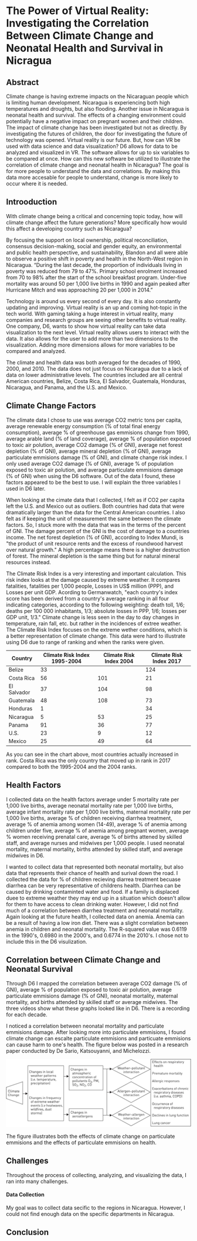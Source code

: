 # The Power of Virtual Reality: Investigating the Correlation Between Climate Change and Neonatal Health and Survival in Nicragua
## Abstract
Climate change is having extreme impacts on the Nicaraguan people which is limiting human development. Nicaragua is experiencing both high temperatures and droughts, but also flooding. Another issue in Nicaragua is neonatal health and survival. The effects of a changing environment could potentially have a negative impact on pregnant women and their children. The impact of climate change has been investigated but not as directly. By investigating the futures of children, the door for investigating the future of technology was opened. Virtual reality is our future. But, how can VR be used with data science and data visualization? D6 allows for data to be analyzed and visualized in VR. The software allows for up to six variables to be compared at once. How can this new software be utilized to illustrate the correlation of climate change and neonatal health in Nicaragua? The goal is for more people to understand the data and correlations. By making this data more accesable for people to understand, change is more likely to occur where it is needed.

## Introoduction
With climate change being a critical and concerning topic today, how will climate change affect the future generations? More specifically how would this affect a developing country such as Nicaragua?

By focusing the support on local ownership, political reconciliation, consensus decision-making, social and gender equity, an environmental and public health perspective, and sustainability, Blandon and all were able to observe a positive shift in poverty and health in the North-West region in Nicaragua. “During the last decade, the proportion of individuals living in poverty was reduced from 79 to 47%. Primary school enrolment increased from 70 to 98% after the start of the school breakfast program. Under-five mortality was around 50 per 1,000 live births in 1990 and again peaked after Hurricane Mitch and was approaching 20 per 1,000 in 2014.” 

Technology is around us every second of every day. It is also constantly updating and improving. Virtual reality is an up and coming hot-topic in the tech world. With gaming taking a huge interest in virtual reality, many companies and research groups are seeing other benefits to virtual reality. One company, D6, wants to show how virtual reality can take data visualization to the next level. Virtual reality allows users to interact with the data. It also allows for the user to add more than two dimensions to the visualization. Adding more dimensions allows for more variables to be compared and analyzed. 

The climate and health data was both averaged for the decades of 1990, 2000, and 2010. The data does not just focus on Nicaragua due to a lack of data on lower administrative levels. The countries included are all central American countries, Belize, Costa Rica, El Salvador, Guatemala, Honduras, Nicaragua, and Panama, and the U.S. and Mexico. 

## Climate Change Factors
The climate data I chose to use was average CO2 metric tons per capita,	average renewable energy consumption (% of total final energy consumption), average % of greenhouse gas emmisions change from 1990,	average arable land (% of land coverage),	average % of population exposed to toxic air polution, average CO2 damage (% of GNI), average net forest depletion (% of GNI),	average mineral depletion (% of GNI),	average particulate emmisions damage (% of GNI), and climate change risk index. I only used average CO2 damage (% of GNI), average % of population exposed to toxic air polution, and average particulate emmisions damage (% of GNI) when using the D6 software. Out of the data I found, these factors appeared to be the best to use. I will explain the three variables I used in D6 later.

When looking at the cimate data that I collected, I felt as if CO2 per capita left the U.S. and Mexico out as outliers. Both countries had data that were dramatically larger than the data for the Central American countries. I also felt as if keeping the unit of measurement the same between the climate factors. So, I stuck more with the data that was in the terms of the percent of GNI. The damage percent of the GNI is the cost of damage to a countries income. The net forest depletion (% of GNI), according to Index Mundi, is "the product of unit resource rents and the excess of roundwood harvest over natural growth." A high percentage means there is a higher destruction of forest. The mineral depletion is the same thing but for natural mineral resources instead.

The Climate Risk Index is a very interesting and important calculation. This risk index looks at the damage caused by extreme weather. It compares fatalities, fatalities per 1,000 people, Losses in US$ million (PPP), and Losses per unit GDP. Acording to Germanwatch, "each country's index score has been derived from a country's average ranking in all four indicating categories, according to the following weighting: death toll, 1/6; deaths per 100 000 inhabitants, 1/3; absolute losses in PPP, 1/6; losses per GDP unit, 1/3." Climate change is less seen in the day to day changes in temperature, rain fall, etc. but rather in the incidences of extree weather. The Climate Risk Index focuses on the extreme wether conditions, which is a better representation of climate change. This data were hard to illustrate using D6 due to range of ranking and when the ranks were given.

| Country    | Climate Risk Index 1995-2004 | Climate Risk Index 2004 | Climate Risk Index 2017 |
|------------|------------------------------|-------------------------|-------------------------|
|Belize      |33                            |                         |124                      |
|Costa Rica  |56                            |101                      |21                       |
|El Salvador |37                            |104                      |98                       |
|Guatemala   |48                            |108                      |73                       |
|Honduras    |1                             |                         |34                       |
|Nicaragua   |5                             |53                       |25                       |
|Panama      |91                            |36                       |77                       |
|U.S.        |23                            |9                        |12                       |
|Mexico      |25                            |49                       |64                       |

As you can see in the chart above, most countries actually increased in rank. Costa Rica was the only country that moved up in rank in 2017 compared to both the 1995-2004 and the 2004 ranks.

## Health Factors
I collected data on the health factors average under 5 mortality rate per 1,000 live births,	average neonatal mortality rate per 1,000 live births,	average infant mortality rate per 1,000 live births, maternal mortality rate per 1,000 live births,	average % of children receiving diarrhea treatment,	average % of anemia among women (14-49), average % of anemia among children under five,	average % of anemia among pregnant women,	average % women receiving prenatal care, average % of births attened by skilled staff, and average nurses and midwives per 1,000 people. I used neonatal mortality, maternal mortality, births attended by skilled staff, and average midwives in D6.

I wanted to collect data that represented both neonatal mortality, but also data that represents their chance of health and surival down the road. I collected the data for % of children recieving diarrea treatment becuase diarrhea can be very representative of childrens health. Diarrhea can be caused by drinking contaminted water and food. If a family is displaced duee to extreme weather they may end up in a situation which doesn't allow for them to have access to clean drinking water. However, I did not find much of a correlation between diarrhea treatment and neonatal mortality. Again looking at the future health, I collected data on anemia. Anemia can be a result of having a low iron diet. There was a slight correlation between anemia in children and neonatal mortality. The R-squared value was 0.6119 in the 1990's, 0.6980 in the 2000's, and 0.6774 in the 2010's. I chose not to include this in the D6 visulization. 

## Correlation between Climate Change and Neonatal Survival
Through D6 I mapped the correlation between average CO2 damage (% of GNI), average % of population exposed to toxic air polution, average particulate emmisions damage (% of GNI), neonatal mortality, maternal mortality, and births attended by skilled staff or average midwives. The three videos show what these graphs looked like in D6. There is a recording for each decade. 

I noticed a correlation between neonatal mortality and particulate emmisions damage. After looking more into particulate emmisions, I found climate change can escalte particulate emmisions and particuate emmisions can cause harm to one's health. The figure below was posted in a research paper conducted by De Sario, Katsouyanni, and Michelozzi. 

![](Particulate1.jpg)

The figure illustrates both the effects of climate change on particulate emmisions and the effects of particulate emmisions on health.


## Challenges
Throughout the process of collecting, analyzing, and visualizing the data, I ran into many challenges.
#### Data Collection
My goal was to collect data secific to the regions in Nicaragua. However, I could not find enough data on the specific departments in Nicaragua. 

## Conclusion
